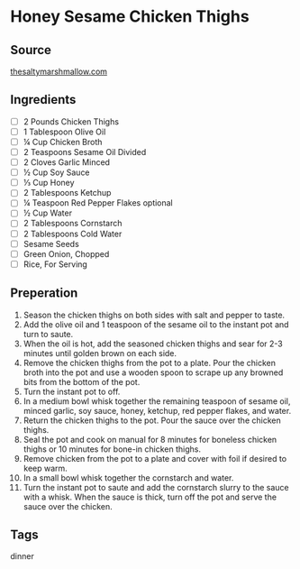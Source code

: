 # Honey Sesame Chicken Thighs

## Source
[thesaltymarshmallow.com](https://thesaltymarshmallow.com/honey-sesame-instant-pot-chicken-thighs/)

## Ingredients
- [ ] 2 Pounds Chicken Thighs
- [ ] 1 Tablespoon Olive Oil
- [ ] ¼ Cup Chicken Broth
- [ ] 2 Teaspoons Sesame Oil Divided
- [ ] 2 Cloves Garlic Minced
- [ ] ½ Cup Soy Sauce
- [ ] ⅓ Cup Honey
- [ ] 2 Tablespoons Ketchup
- [ ] ¼ Teaspoon Red Pepper Flakes optional
- [ ] ½ Cup Water
- [ ] 2 Tablespoons Cornstarch
- [ ] 2 Tablespoons Cold Water
- [ ] Sesame Seeds
- [ ] Green Onion, Chopped
- [ ] Rice, For Serving

## Preperation

1. Season the chicken thighs on both sides with salt and pepper to taste.
2. Add the olive oil and 1 teaspoon of the sesame oil to the instant pot and turn to saute.
3. When the oil is hot, add the seasoned chicken thighs and sear for 2-3 minutes until golden brown on each side.
4. Remove the chicken thighs from the pot to a plate.  Pour the chicken broth into the pot and use a wooden spoon to scrape up any browned bits from the bottom of the pot.
5. Turn the instant pot to off.
6. In a medium bowl whisk together the remaining teaspoon of sesame oil, minced garlic, soy sauce, honey, ketchup, red pepper flakes, and water.
7. Return the chicken thighs to the pot.  Pour the sauce over the chicken thighs.
8. Seal the pot and cook on manual for 8 minutes for boneless chicken thighs or 10 minutes for bone-in chicken thighs.
9. Remove chicken from the pot to a plate and cover with foil if desired to keep warm.
10. In a small bowl whisk together the cornstarch and water.
11. Turn the instant pot to saute and add the cornstarch slurry to the sauce with a whisk.  When the sauce is thick, turn off the pot and serve the sauce over the chicken.

## Tags
dinner
